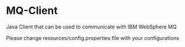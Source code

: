 # MQ-Client
Java Client that can be used to communicate with IBM WebSphere MQ 

Please change resources/config.properties file with your configurations
